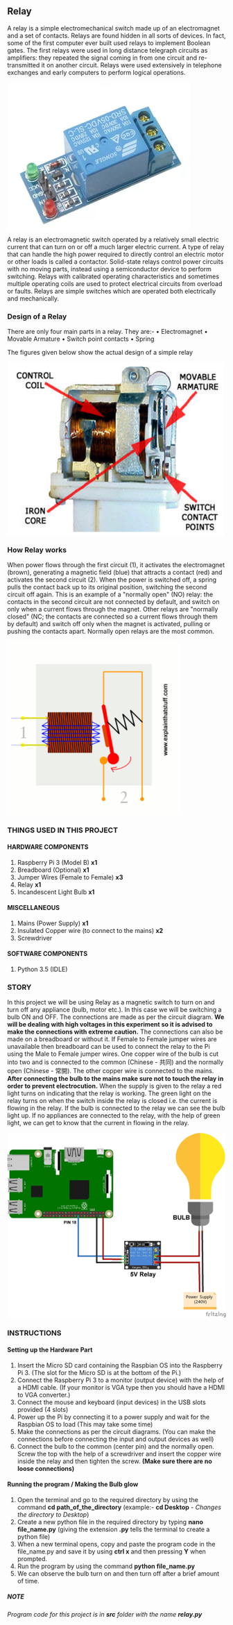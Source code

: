 ## Relay
A relay is a simple electromechanical switch made up of an electromagnet and a set of contacts. Relays are found hidden in all sorts of devices. In fact, some of the first computer ever built used relays to implement Boolean gates. The first relays were used in long distance telegraph circuits as amplifiers: they repeated the signal coming in from one circuit and re-transmitted it on another circuit. Relays were used extensively in telephone exchanges and early computers to perform logical operations.

<img src="https://github.com/11RO05/handson-iot-raspberrypi/blob/master/images/Relay1.png" align="middle">

A relay is an electromagnetic switch operated by a relatively small electric current that can turn on or off a much larger electric current. A type of relay that can handle the high power required to directly control an electric motor or other loads is called a contactor. Solid-state relays control power circuits with no moving parts, instead using a semiconductor device to perform switching. Relays with calibrated operating characteristics and sometimes multiple operating coils are used to protect electrical circuits from overload or faults. Relays are simple switches which are operated both electrically and mechanically.

### Design of a Relay
There are only four main parts in a relay. They are:-
•	Electromagnet
•	Movable Armature
•	Switch point contacts
•	Spring

The figures given below show the actual design of a simple relay

<img src="https://github.com/11RO05/handson-iot-raspberrypi/blob/master/images/Relay.png" height=400 width=500 align="middle">
 
### How Relay works
 
When power flows through the first circuit (1), it activates the electromagnet (brown), generating a magnetic field (blue) that attracts a contact (red) and activates the second circuit (2). When the power is switched off, a spring pulls the contact back up to its original position, switching the second circuit off again.
This is an example of a "normally open" (NO) relay: the contacts in the second circuit are not connected by default, and switch on only when a current flows through the magnet. Other relays are "normally closed" (NC; the contacts are connected so a current flows through them by default) and switch off only when the magnet is activated, pulling or pushing the contacts apart. Normally open relays are the most common.

<img src="https://github.com/11RO05/handson-iot-raspberrypi/blob/master/images/How%20Relay%20Works.gif" height=400 width=400>

### THINGS USED IN THIS PROJECT
#### HARDWARE COMPONENTS
1.	Raspberry Pi 3 (Model B)		**x1**
2.	Breadboard (Optional)		**x1**
3.	Jumper Wires (Female to Female)	**x3**
4.	Relay					**x1**
5.	Incandescent Light Bulb 		**x1**
#### MISCELLANEOUS
1.	Mains (Power Supply)		**x1**
2.	Insulated Copper wire	 (to connect to the mains) 	**x2**
3.	Screwdriver 
#### SOFTWARE COMPONENTS
1.	Python 3.5 (IDLE)

### STORY
In this project we will be using Relay as a magnetic switch to turn on and turn off any appliance (bulb, motor etc.). In this case we will be switching a bulb ON and OFF. The connections are made as per the circuit diagram. **We will be dealing with high voltages in this experiment so it is advised to make the connections with extreme caution.** The connections can also be made on a breadboard or without it. If Female to Female jumper wires are unavailable then breadboard can be used to connect the relay to the Pi using the Male to Female jumper wires. One copper wire of the bulb is cut into two and is connected to the common (Chinese - 共同) and the normally open (Chinese - 常開). The other copper wire is connected to the mains. **After connecting the bulb to the mains make sure not to touch the relay in order to prevent electrocution.** When the supply is given to the relay a red light turns on indicating that the relay is working. The green light on the relay turns on when the switch inside the relay is closed i.e. the current is flowing in the relay. If the bulb is connected to the relay we can see the bulb light up. If no appliances are connected to the relay, with the help of green light, we can get to know that the current in flowing in the relay.

![](https://github.com/11RO05/handson-iot-raspberrypi/blob/master/circuit-diagram/Relay.png)

### INSTRUCTIONS
#### Setting up the Hardware Part
1.	Insert the Micro SD card containing the Raspbian OS into the Raspberry Pi 3. (The slot for the Micro SD is at the bottom of the Pi.)
1.	Connect the Raspberry Pi 3 to a monitor (output device) with the help of a HDMI cable. (If your monitor is VGA type then you should have a HDMI to VGA converter.) 
2.	Connect the mouse and keyboard (input devices) in the USB slots provided (4 slots)
3.	Power up the Pi by connecting it to a power supply and wait for the Raspbian OS to load (This may take some time)
4.	Make the connections as per the circuit diagrams. (You can make the connections before connecting the input and output devices as well)
5.	Connect the bulb to the common (center pin) and the normally open. Screw the top with the help of a screwdriver and insert the copper wire inside the relay and then tighten the screw. **(Make sure there are no loose connections)**
#### Running the program / Making the Bulb glow
1.	Open the terminal and go to the required directory by using the command **cd path_of_the_directory** (example:- **cd Desktop** - *Changes the directory to Desktop*)
2.	Create a new python file in the required directory by typing **nano file_name.py** (giving the extension **.py** tells the terminal to create a python file) 
3.	When a new terminal opens, copy and paste the program code in the file_name.py and save it by using **ctrl x** and then pressing **Y** when prompted.
4.	Run the program by using the command **python file_name.py**
5.	We can observe the bulb turn on and then turn off after a brief amount of time. 


##### NOTE
*Program code for this project is in **src** folder with the name **relay.py***




